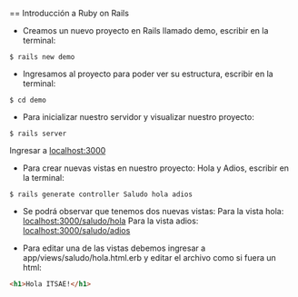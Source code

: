 == Introducción a Ruby on Rails

* Creamos un nuevo proyecto en Rails llamado demo, escribir en la terminal:

```console
$ rails new demo
```

* Ingresamos al proyecto para poder ver su estructura, escribir en la terminal:

```console
$ cd demo
```

* Para inicializar nuestro servidor y visualizar nuestro proyecto:

```console
$ rails server
```

Ingresar a [localhost:3000](http://localhost:3000/)


* Para crear nuevas vistas en nuestro proyecto: Hola y Adios, escribir en la terminal:

```console
$ rails generate controller Saludo hola adios
```

* Se podrá observar que tenemos dos nuevas vistas:
Para la vista hola: [localhost:3000/saludo/hola](http://localhost:3000/saludo/hola)
Para la vista adios: [localhost:3000/saludo/adios](http://localhost:3000/saludo/adios)

* Para editar una de las vistas debemos ingresar a app/views/saludo/hola.html.erb y editar el archivo como si fuera un html:

```html
<h1>Hola ITSAE!</h1>
```
